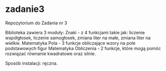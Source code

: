 # zadanie3
Repozytorium do Zadania nr 3

Biblioteka zawiera 3 moduły:
Znaki - z 4 funkcjami takie jak: liczenie współgłosek, liczenie samogłosek, zmiana liter na małe, zmiana liter na wielkie.
Matematyka Pola - 3 funkcje obliczające wzory na pole podstawowych figur
Matematyka Obliczenia - 2 funkcje, które mogą pomóc rozwiązać równanie kwadratowe oraz silnie.

Sposób instalacji: ręczna.
